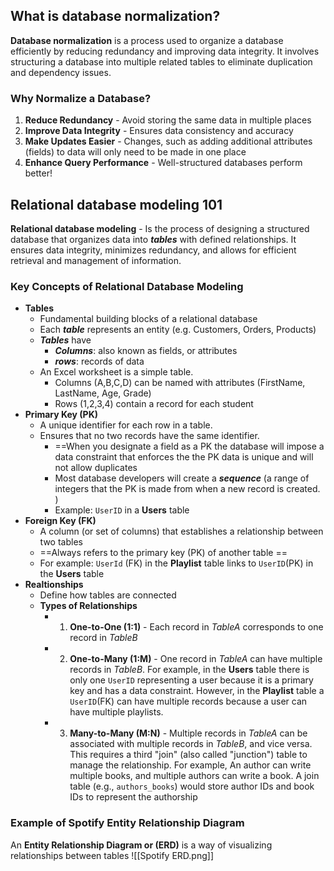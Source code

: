 ## What is database normalization?

**Database normalization** is a process used to organize a database efficiently by reducing redundancy and improving data integrity. It involves structuring a database into multiple related tables to eliminate duplication and dependency issues.
### Why Normalize a Database?
1. **Reduce Redundancy** - Avoid storing the same data in multiple places
2. **Improve Data Integrity** - Ensures data consistency and accuracy
3. **Make Updates Easier** - Changes, such as adding additional attributes (fields) to data will only need to be made in one place
4. **Enhance Query Performance** - Well-structured databases perform better!
## Relational database modeling 101

**Relational database modeling** - Is the process of designing a structured database that organizes data into ***tables*** with defined relationships.  It ensures data integrity, minimizes redundancy, and allows for efficient retrieval and management of information.
### Key Concepts of Relational Database Modeling
- **Tables**
	- Fundamental building blocks of a relational database
	- Each ***table*** represents an entity (e.g. Customers, Orders, Products)
	- ***Tables*** have 
		- ***Columns***: also known as fields, or attributes
		- ***rows***: records of data
	- An Excel worksheet is a simple table.  
		- Columns (A,B,C,D) can be named with attributes (FirstName, LastName, Age, Grade)
		- Rows (1,2,3,4) contain a record for each student
- **Primary Key (PK)**
	- A unique identifier for each row in a table.
	- Ensures that no two records have the same identifier.
		- ==When you designate a field as a PK the database will impose a data constraint that enforces the the PK data is unique and will not allow duplicates
		- Most database developers will create a ***sequence*** (a range of integers that the PK is made from when a new record is created. )
		- Example: `UserID` in a **Users** table
- **Foreign Key (FK)**
	- A column (or set of columns) that establishes a relationship between two tables
	- ==Always refers to the primary key (PK) of another table ==
	- For example: `UserId` (FK) in the **Playlist** table links to `UserID`(PK) in the **Users** table
- **Realtionships**
	- Define how tables are connected
	- **Types of Relationships**
		- 1. **One-to-One (1:1)** - Each record in *TableA* corresponds to one record in *TableB*
		- 2. **One-to-Many (1:M)** - One record in *TableA* can have multiple records in *TableB*.  For example,  in the **Users** table there is only one `UserID` representing a user because it is a primary key and has a data constraint.  However, in the **Playlist** table a `UserID`(FK) can have multiple records because a user can have multiple playlists.
		- 3. **Many-to-Many (M:N)** - Multiple records in *TableA* can be associated with multiple records in *TableB*, and vice versa.  This requires a third "join" (also called "junction")  table to manage the relationship.   For example, An author can write multiple books, and multiple authors can write a book. A join table (e.g., `authors_books`) would store author IDs and book IDs to represent the authorship

### Example of Spotify Entity Relationship Diagram 
An **Entity Relationship Diagram or (ERD)** is a way of visualizing relationships between tables
![[Spotify ERD.png]]



